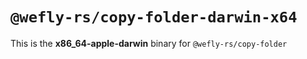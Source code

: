 # `@wefly-rs/copy-folder-darwin-x64`

This is the **x86_64-apple-darwin** binary for `@wefly-rs/copy-folder`
